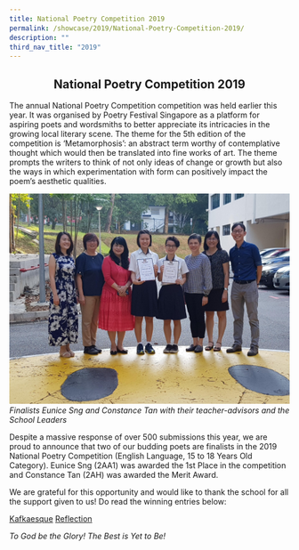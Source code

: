 ```yaml
---
title: National Poetry Competition 2019
permalink: /showcase/2019/National-Poetry-Competition-2019/
description: ""
third_nav_title: "2019"
---
```

## <center> National Poetry Competition 2019 </center>

The annual National Poetry Competition competition was held earlier this year. It was organised by Poetry Festival Singapore as a platform for aspiring poets and wordsmiths to better appreciate its intricacies in the growing local literary scene. The theme for the 5th edition of the competition is ‘Metamorphosis’: an abstract term worthy of contemplative thought which would then be translated into fine works of art. The theme prompts the writers to think of not only ideas of change or growth but also the ways in which experimentation with form can positively impact the poem’s aesthetic qualities.

![](/images/Website%20poetry.jpeg)
_Finalists Eunice Sng and Constance Tan with their teacher-advisors and the School Leaders_

Despite a massive response of over 500 submissions this year, we are proud to announce that two of our budding poets are finalists in the 2019 National Poetry Competition (English Language, 15 to 18 Years Old Category). Eunice Sng (2AA1) was awarded the 1st Place in the competition and Constance Tan (2AH) was awarded the Merit Award.

We are grateful for this opportunity and would like to thank the school for all the support given to us! Do read the winning entries below:

[Kafkaesque](/files/English%20-%20Kafkaesque.pdf)
[Reflection](/files/English%20-%20Reflection.pdf)

_To God be the Glory! The Best is Yet to Be!_

